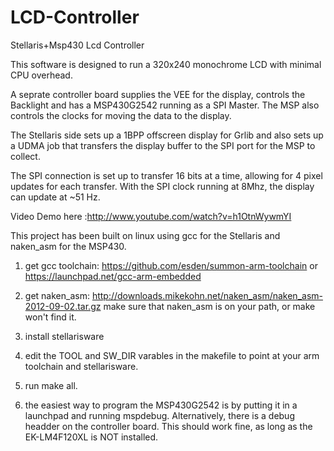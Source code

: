 LCD-Controller
==============

Stellaris+Msp430 Lcd Controller


This software is designed to run a 320x240 monochrome LCD with minimal CPU 
overhead.

A seprate controller board supplies the VEE for the display, controls the 
Backlight and has a MSP430G2542 running as a SPI Master. The MSP also controls
the clocks for moving the data to the display.

The Stellaris side sets up a 1BPP offscreen display for Grlib and also sets up a
UDMA job that transfers the display buffer to the SPI port for the MSP to collect.

The SPI connection is set up to transfer 16 bits at a time, allowing for 4 pixel
updates for each transfer. With the SPI clock running at 8Mhz, the display can 
update at ~51 Hz.

Video Demo here :http://www.youtube.com/watch?v=h1OtnWywmYI


This project has been built on linux using gcc for the Stellaris and naken_asm
for the MSP430.

1) get gcc toolchain:
https://github.com/esden/summon-arm-toolchain
or
https://launchpad.net/gcc-arm-embedded
2) get naken_asm:
http://downloads.mikekohn.net/naken_asm/naken_asm-2012-09-02.tar.gz
make sure that naken_asm is on your path, or make won't find it.

3) install stellarisware

4) edit the TOOL and SW_DIR varables in the makefile to point at your arm toolchain
and stellarisware.

5) run make all.

6) the easiest way to program the MSP430G2542 is by putting it in a launchpad and
running mspdebug. Alternatively, there is a debug headder on the controller board.
This should work fine, as long as the EK-LM4F120XL is NOT installed.
